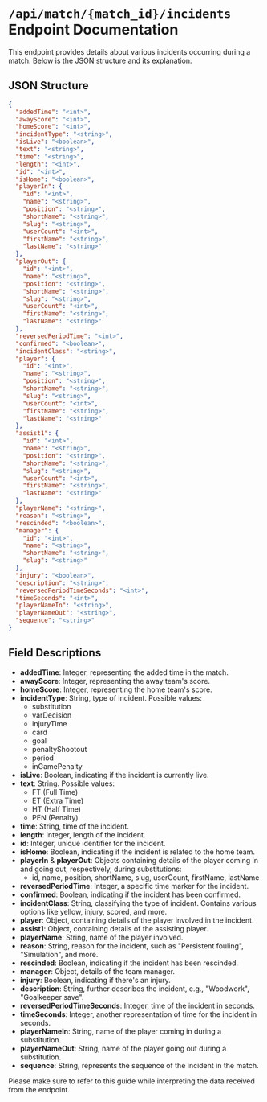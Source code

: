 # `/api/match/{match_id}/incidents` Endpoint Documentation

This endpoint provides details about various incidents occurring during a match. Below is the JSON structure and its explanation.

## JSON Structure

```json
{
  "addedTime": "<int>",
  "awayScore": "<int>",
  "homeScore": "<int>",
  "incidentType": "<string>",
  "isLive": "<boolean>",
  "text": "<string>",
  "time": "<string>",
  "length": "<int>",
  "id": "<int>",
  "isHome": "<boolean>",
  "playerIn": {
    "id": "<int>",
    "name": "<string>",
    "position": "<string>",
    "shortName": "<string>",
    "slug": "<string>",
    "userCount": "<int>",
    "firstName": "<string>",
    "lastName": "<string>"
  },
  "playerOut": {
    "id": "<int>",
    "name": "<string>",
    "position": "<string>",
    "shortName": "<string>",
    "slug": "<string>",
    "userCount": "<int>",
    "firstName": "<string>",
    "lastName": "<string>"
  },
  "reversedPeriodTime": "<int>",
  "confirmed": "<boolean>",
  "incidentClass": "<string>",
  "player": {
    "id": "<int>",
    "name": "<string>",
    "position": "<string>",
    "shortName": "<string>",
    "slug": "<string>",
    "userCount": "<int>",
    "firstName": "<string>",
    "lastName": "<string>"
  },
  "assist1": {
    "id": "<int>",
    "name": "<string>",
    "position": "<string>",
    "shortName": "<string>",
    "slug": "<string>",
    "userCount": "<int>",
    "firstName": "<string>",
    "lastName": "<string>"
  },
  "playerName": "<string>",
  "reason": "<string>",
  "rescinded": "<boolean>",
  "manager": {
    "id": "<int>",
    "name": "<string>",
    "shortName": "<string>",
    "slug": "<string>"
  },
  "injury": "<boolean>",
  "description": "<string>",
  "reversedPeriodTimeSeconds": "<int>",
  "timeSeconds": "<int>",
  "playerNameIn": "<string>",
  "playerNameOut": "<string>",
  "sequence": "<string>"
}
```

## Field Descriptions

- **addedTime**: Integer, representing the added time in the match.
- **awayScore**: Integer, representing the away team's score.
- **homeScore**: Integer, representing the home team's score.
- **incidentType**: String, type of incident. Possible values:
    - substitution
    - varDecision
    - injuryTime
    - card
    - goal
    - penaltyShootout
    - period
    - inGamePenalty
- **isLive**: Boolean, indicating if the incident is currently live.
- **text**: String. Possible values:
    - FT (Full Time)
    - ET (Extra Time)
    - HT (Half Time)
    - PEN (Penalty)
- **time**: String, time of the incident.
- **length**: Integer, length of the incident.
- **id**: Integer, unique identifier for the incident.
- **isHome**: Boolean, indicating if the incident is related to the home team.
- **playerIn** & **playerOut**: Objects containing details of the player coming in and going out, respectively, during substitutions:
    - id, name, position, shortName, slug, userCount, firstName, lastName
- **reversedPeriodTime**: Integer, a specific time marker for the incident.
- **confirmed**: Boolean, indicating if the incident has been confirmed.
- **incidentClass**: String, classifying the type of incident. Contains various options like yellow, injury, scored, and more.
- **player**: Object, containing details of the player involved in the incident.
- **assist1**: Object, containing details of the assisting player.
- **playerName**: String, name of the player involved.
- **reason**: String, reason for the incident, such as "Persistent fouling", "Simulation", and more.
- **rescinded**: Boolean, indicating if the incident has been rescinded.
- **manager**: Object, details of the team manager.
- **injury**: Boolean, indicating if there's an injury.
- **description**: String, further describes the incident, e.g., "Woodwork", "Goalkeeper save".
- **reversedPeriodTimeSeconds**: Integer, time of the incident in seconds.
- **timeSeconds**: Integer, another representation of time for the incident in seconds.
- **playerNameIn**: String, name of the player coming in during a substitution.
- **playerNameOut**: String, name of the player going out during a substitution.
- **sequence**: String, represents the sequence of the incident in the match.

Please make sure to refer to this guide while interpreting the data received from the endpoint.